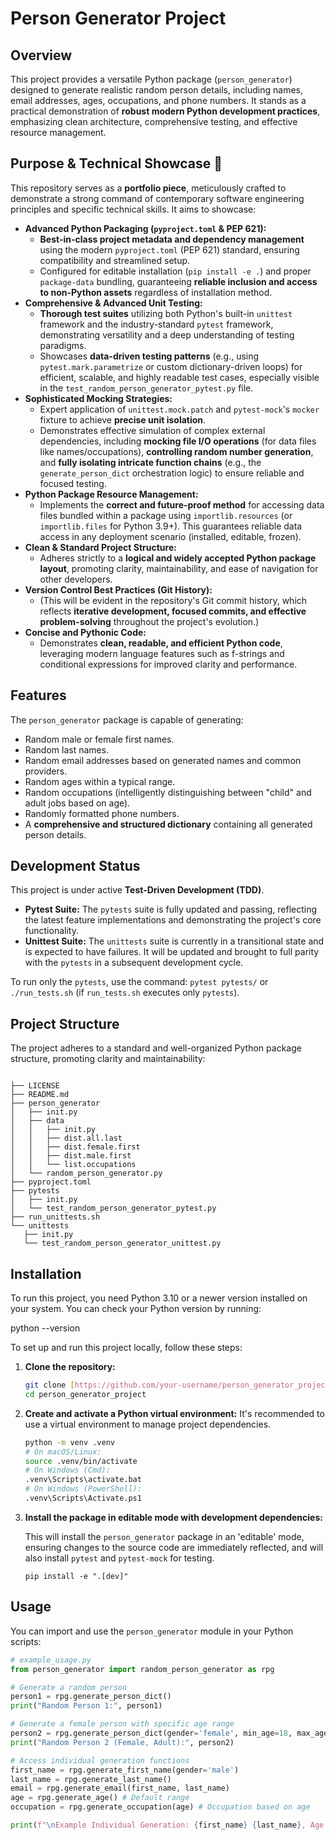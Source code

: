 # Person Generator Project

## Overview

This project provides a versatile Python package (`person_generator`) designed to generate realistic random person details, including names, email addresses, ages, occupations, and phone numbers. It stands as a practical demonstration of **robust modern Python development practices**, emphasizing clean architecture, comprehensive testing, and effective resource management.

## Purpose & Technical Showcase 🚀

This repository serves as a **portfolio piece**, meticulously crafted to demonstrate a strong command of contemporary software engineering principles and specific technical skills. It aims to showcase:

* **Advanced Python Packaging (`pyproject.toml` & PEP 621):**
    * **Best-in-class project metadata and dependency management** using the modern `pyproject.toml` (PEP 621) standard, ensuring compatibility and streamlined setup.
    * Configured for editable installation (`pip install -e .`) and proper `package-data` bundling, guaranteeing **reliable inclusion and access to non-Python assets** regardless of installation method.
* **Comprehensive & Advanced Unit Testing:**
    * **Thorough test suites** utilizing both Python's built-in `unittest` framework and the industry-standard `pytest` framework, demonstrating versatility and a deep understanding of testing paradigms.
    * Showcases **data-driven testing patterns** (e.g., using `pytest.mark.parametrize` or custom dictionary-driven loops) for efficient, scalable, and highly readable test cases, especially visible in the `test_random_person_generator_pytest.py` file.
* **Sophisticated Mocking Strategies:**
    * Expert application of `unittest.mock.patch` and `pytest-mock`'s `mocker` fixture to achieve **precise unit isolation**.
    * Demonstrates effective simulation of complex external dependencies, including **mocking file I/O operations** (for data files like names/occupations), **controlling random number generation**, and **fully isolating intricate function chains** (e.g., the `generate_person_dict` orchestration logic) to ensure reliable and focused testing.
* **Python Package Resource Management:**
    * Implements the **correct and future-proof method** for accessing data files bundled within a package using `importlib.resources` (or `importlib.files` for Python 3.9+). This guarantees reliable data access in any deployment scenario (installed, editable, frozen).
* **Clean & Standard Project Structure:**
    * Adheres strictly to a **logical and widely accepted Python package layout**, promoting clarity, maintainability, and ease of navigation for other developers.
* **Version Control Best Practices (Git History):**
    * (This will be evident in the repository's Git commit history, which reflects **iterative development, focused commits, and effective problem-solving** throughout the project's evolution.)
* **Concise and Pythonic Code:**
    * Demonstrates **clean, readable, and efficient Python code**, leveraging modern language features such as f-strings and conditional expressions for improved clarity and performance.

## Features

The `person_generator` package is capable of generating:

* Random male or female first names.
* Random last names.
* Random email addresses based on generated names and common providers.
* Random ages within a typical range.
* Random occupations (intelligently distinguishing between "child" and adult jobs based on age).
* Randomly formatted phone numbers.
* A **comprehensive and structured dictionary** containing all generated person details.

## Development Status

This project is under active **Test-Driven Development (TDD)**.

* **Pytest Suite:** The `pytests` suite is fully updated and passing, reflecting the latest feature implementations and demonstrating the project's core functionality.
* **Unittest Suite:** The `unittests` suite is currently in a transitional state and is expected to have failures. It will be updated and brought to full parity with the `pytests` in a subsequent development cycle.

To run only the `pytests`, use the command: `pytest pytests/` or `./run_tests.sh` (if `run_tests.sh` executes only `pytests`).

## Project Structure

The project adheres to a standard and well-organized Python package structure, promoting clarity and maintainability:
```

├── LICENSE
├── README.md
├── person_generator
│   ├── init.py
│   ├── data
│   │   ├── init.py
│   │   ├── dist.all.last
│   │   ├── dist.female.first
│   │   ├── dist.male.first
│   │   └── list.occupations
│   └── random_person_generator.py
├── pyproject.toml
├── pytests
│   ├── init.py
│   └── test_random_person_generator_pytest.py
├── run_unittests.sh
└── unittests
   ├── init.py
   └── test_random_person_generator_unittest.py
```
## Installation

To run this project, you need Python 3.10 or a newer version installed on your system. You can check your Python version by running:

python --version

To set up and run this project locally, follow these steps:

1.  **Clone the repository:**
    ```bash
    git clone [https://github.com/your-username/person_generator_project.git](https://github.com/your-username/person_generator_project.git)
    cd person_generator_project
    ```

2.  **Create and activate a Python virtual environment:**
    It's recommended to use a virtual environment to manage project dependencies.
    ```bash
    python -m venv .venv
    # On macOS/Linux:
    source .venv/bin/activate
    # On Windows (Cmd):
    .venv\Scripts\activate.bat
    # On Windows (PowerShell):
    .venv\Scripts\Activate.ps1
    ```

3.  **Install the package in editable mode with development dependencies:**

    This will install the `person_generator` package in an 'editable' mode, ensuring changes to the source code are immediately reflected, and will also install `pytest` and `pytest-mock` for testing.

    `pip install -e ".[dev]"`

## Usage

You can import and use the `person_generator` module in your Python scripts:

```python
# example_usage.py
from person_generator import random_person_generator as rpg

# Generate a random person
person1 = rpg.generate_person_dict()
print("Random Person 1:", person1)

# Generate a female person with specific age range
person2 = rpg.generate_person_dict(gender='female', min_age=18, max_age=40)
print("Random Person 2 (Female, Adult):", person2)

# Access individual generation functions
first_name = rpg.generate_first_name(gender='male')
last_name = rpg.generate_last_name()
email = rpg.generate_email(first_name, last_name)
age = rpg.generate_age() # Default range
occupation = rpg.generate_occupation(age) # Occupation based on age

print(f"\nExample Individual Generation: {first_name} {last_name}, Age: {age}, Job: {occupation}, Email: {email}")
```
